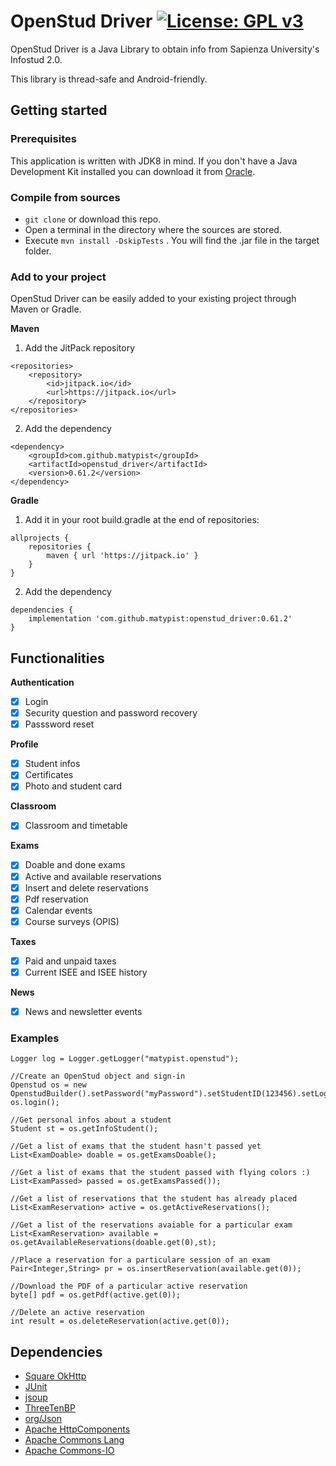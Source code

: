 # OpenStud Driver [![License: GPL v3](https://img.shields.io/badge/License-GPL%20v3-blue.svg)](https://www.gnu.org/licenses/gpl-3.0)

OpenStud Driver is a Java Library to obtain info from Sapienza University's Infostud 2.0.

This library is thread-safe and Android-friendly.

## Getting started

### Prerequisites
This application is written with JDK8 in mind. If you don't have a Java Development Kit installed you can download it from [Oracle](http://www.oracle.com/technetwork/java/javase/downloads/index.html).

### Compile from sources
- `git clone` or download this repo.
- Open a terminal in the directory where the sources are stored.
- Execute `mvn install -DskipTests` . You will find the .jar file in the target folder.

### Add to your project

OpenStud Driver can be easily added to your existing project through Maven or Gradle.

**Maven**

1) Add the JitPack repository
```
<repositories>
	<repository>
	    <id>jitpack.io</id>
	    <url>https://jitpack.io</url>
	</repository>
</repositories>
```
2) Add the dependency
```
<dependency>
    <groupId>com.github.matypist</groupId>
    <artifactId>openstud_driver</artifactId>
    <version>0.61.2</version>
</dependency>
```

**Gradle**

1) Add it in your root build.gradle at the end of repositories:
```
allprojects {
    repositories {
		maven { url 'https://jitpack.io' }
	}
}
```
2) Add the dependency
```
dependencies {
    implementation 'com.github.matypist:openstud_driver:0.61.2'
}
```

## Functionalities
**Authentication**
- [x] Login
- [x] Security question and password recovery
- [x] Passsword reset

**Profile**
- [x] Student infos
- [x] Certificates
- [x] Photo and student card

**Classroom**
- [x] Classroom and timetable

**Exams**
- [x] Doable and done exams
- [x] Active and available reservations
- [x] Insert and delete reservations
- [x] Pdf reservation
- [x] Calendar events
- [x] Course surveys (OPIS)

**Taxes**
- [x] Paid and unpaid taxes
- [x] Current ISEE and ISEE history

**News**
- [x] News and newsletter events

### Examples
```
Logger log = Logger.getLogger("matypist.openstud");

//Create an OpenStud object and sign-in
Openstud os = new OpenstudBuilder().setPassword("myPassword").setStudentID(123456).setLogger(log).build();
os.login();

//Get personal infos about a student
Student st = os.getInfoStudent();

//Get a list of exams that the student hasn't passed yet
List<ExamDoable> doable = os.getExamsDoable();

//Get a list of exams that the student passed with flying colors :)
List<ExamPassed> passed = os.getExamsPassed());

//Get a list of reservations that the student has already placed
List<ExamReservation> active = os.getActiveReservations();

//Get a list of the reservations avaiable for a particular exam
List<ExamReservation> available = os.getAvailableReservations(doable.get(0),st);

//Place a reservation for a particulare session of an exam
Pair<Integer,String> pr = os.insertReservation(available.get(0));

//Download the PDF of a particular active reservation
byte[] pdf = os.getPdf(active.get(0));

//Delete an active reservation
int result = os.deleteReservation(active.get(0));
 ```

## Dependencies
- [Square OkHttp](https://github.com/square/okhttp)
- [JUnit](https://github.com/junit-team/junit4)
- [jsoup](https://jsoup.org/)
- [ThreeTenBP](https://github.com/ThreeTen/threetenbp)
- [org/Json](https://github.com/stleary/JSON-java)
- [Apache HttpComponents](https://hc.apache.org/)
- [Apache Commons Lang](https://commons.apache.org/proper/commons-lang/)
- [Apache Commons-IO](https://commons.apache.org/proper/commons-io/)
